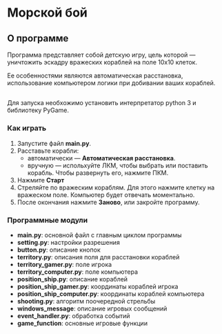 # Морской бой

## О программе
Программа представляет собой детскую игру, цель которой — уничтожить эскадру вражеских кораблей на поле 10x10 клеток.

Ее особенностями являются автоматическая расстановка, использование компьютером логики при добивании ваших кораблей.

## 

Для запуска необхожимо установить интерпретатор python 3 и библиотеку PyGame.



### Как играть
1. Запустите файл **main\.py**.
2. Расставьте корабли:
    - автоматически — **Автоматическая расстановка**.
    - вручную — испольхуйте ЛКМ, чтобы выбрать или поставить корабль. Чтобы развернуть его, нажмите ПКМ.
3. Нажмите **Старт**
4. Стреляйте по вражеским кораблям. Для этого нажмите клетку на вражеском поле. Компьютер будет отвечать моментально.
5. После окончания нажмите **Заново**, или закройте программу.



### Программные модули
- **main\.py**: основной файл с главным циклом программы
- **setting\.py**: настройки разрешения 
- **button\.py**: описание кнопок
- **territory\.py**: описания поля для расстановки кораблей
- **territory_gamer.py**: поле игрока
- **territory_computer.py**: поле компьютера
- **position_ship.py**: описание кораблей
- **position_ship_gamer.py**: координаты кораблей игрока
- **position_ship_computer.py**: координаты кораблей компьютера
- **shooting\.py**: алгоритм поочередной стрельбы
- **windows_message**: описание игровых сообщений
- **event_handler.py**: обработка событий
- **game_function**: основные игровые функции






